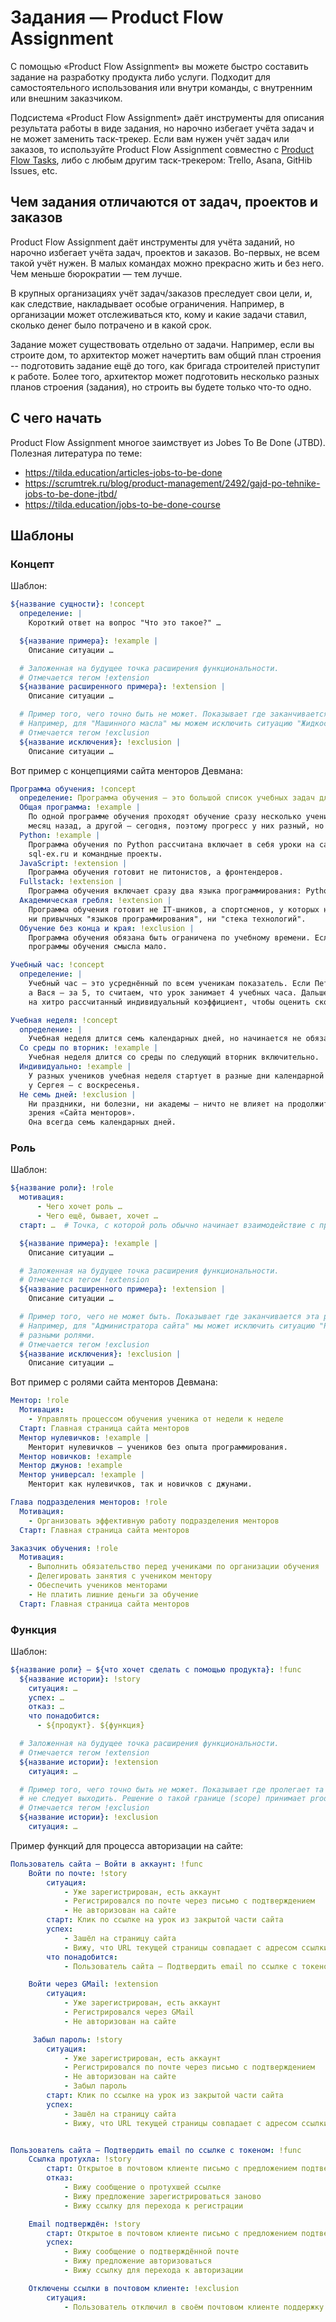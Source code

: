 # Задания — Product Flow Assignment

С помощью «Product Flow Assignment» вы можете быстро составить задание на разработку продукта либо услуги. Подходит
для самостоятельного использования или внутри команды, с внутренним или внешним заказчиком.

Подсистема «Product Flow Assignment» даёт инструменты для описания результата работы в виде задания, но нарочно
избегает учёта задач и не может заменить таск-трекер. Если вам нужен учёт задач или заказов, то используйте
Product Flow Assignment совместно с [Product Flow Tasks](../tasks), либо с любым другим таск-трекером:
Trello, Asana, GitHib Issues, etc.


## Чем задания отличаются от задач, проектов и заказов

Product Flow Assignment даёт инструменты для учёта заданий, но нарочно избегает учёта задач, проектов и заказов. Во-первых, не всем такой учёт нужен. В малых командах можно прекрасно жить и без него. Чем меньше бюрократии — тем лучше.

В крупных организациях учёт задач/заказов преследует свои цели, и, как следствие, накладывает особые ограничения. Например, в организации может отслеживаться кто, кому и какие задачи ставил, сколько денег было потрачено и в какой срок.

Задание может существовать отдельно от задачи. Например, если вы строите дом, то архитектор может начертить вам общий план строения -- подготовить задание ещё до того, как бригада строителей приступит к работе. Более того, архитектор может подготовить несколько разных планов строения (задания), но строить вы будете только что-то одно.


## С чего начать

Product Flow Assignment многое заимствует из Jobes To Be Done (JTBD). Полезная литература по теме:

- https://tilda.education/articles-jobs-to-be-done
- https://scrumtrek.ru/blog/product-management/2492/gajd-po-tehnike-jobs-to-be-done-jtbd/
- https://tilda.education/jobs-to-be-done-course


## Шаблоны

### Концепт

Шаблон:

```yaml
${название сущности}: !concept
  определение: |
    Короткий ответ на вопрос "Что это такое?" …

  ${название примера}: !example |
    Описание ситуации …

  # Заложенная на будущее точка расширения функциональности.
  # Отмечается тегом !extension
  ${название расширенного примера}: !extension |
    Описание ситуации …

  # Пример того, чего точно быть не может. Показывает где заканчивается эта сущность и начинается другая.
  # Например, для "Машинного масла" мы можем исключить ситуацию "Жидкость для утоления жажды".
  # Отмечается тегом !exclusion
  ${название исключения}: !exclusion |
    Описание ситуации …
```

Вот пример с концепциями сайта менторов Девмана:

```yaml
Программа обучения: !concept
  определение: Программа обучения — это большой список учебных задач для ученика.
  Общая программа: !example |
    По одной программе обучения проходят обучение сразу несколько учеников. Один мог начать занятия
    месяц назад, а другой — сегодня, поэтому прогресс у них разный, но план занятий — общий.
  Python: !example |
    Программа обучения по Python рассчитана включает в себя уроки на сайте dvmn.org, упражнения
    sql-ex.ru и командные проекты.
  JavaScript: !extension |
    Программа обучения готовит не питонистов, а фронтендеров.
  Fullstack: !extension |
    Программа обучения включает сразу два языка программирования: Python и JavaScript.
  Академическая гребля: !extension |
    Программа обучения готовит не IT-шников, а спортсменов, у которых нет
    ни привычных "языков программирования", ни "стека технологий".
  Обучение без конца и края: !exclusion |
    Программа обучения обязана быть ограничена по учебному времени. Если у обучения нет сроков, то и в создании
    программы обучения смысла мало.

Учебный час: !concept
  определение: |
    Учебный час — это усреднённый по всем ученикам показатель. Если Петя прошёл урок за 3 часа,
    а Вася — за 5, то считаем, что урок занимает 4 учебных часа. Дальше эти учебные часы умножаются
    на хитро рассчитанный индивидуальный коэффициент, чтобы оценить сколько времени потребуется Пете, а сколько — Васе.

Учебная неделя: !concept
  определение: |
    Учебная неделя длится семь календарных дней, но начинается не обязательно в понедельник.
  Cо среды по вторник: !example |
    Учебная неделя длится со среды по следующий вторник включительно.
  Индивидуально: !example |
    У разных учеников учебная неделя стартует в разные дни календарной недели. У Пети — со вторника, а
    у Сергея — с воскресенья.
  Не семь дней: !exclusion |
    Ни праздники, ни болезни, ни академы — ничто не влияет на продолжительность учебной недели с точки
    зрения «Сайта менторов».
    Она всегда семь календарных дней.
```

### Роль

Шаблон:

```yaml
${название роли}: !role
  мотивация:
      - Чего хочет роль …
      - Чего ещё, бывает, хочет …
  старт: …  # Точка, с которой роль обычно начинает взаимодействие с продуктом

  ${название примера}: !example |
    Описание ситуации …

  # Заложенная на будущее точка расширения функциональности.
  # Отмечается тегом !extension
  ${название расширенного примера}: !extension |
    Описание ситуации …

  # Пример того, чего не может быть. Показывает где заканчивается эта роль и начинается другая.
  # Например, для "Администратора сайта" мы может исключить ситуацию "Разработчик сайта", считая их
  # разными ролями.
  # Отмечается тегом !exclusion
  ${название исключения}: !exclusion |
    Описание ситуации …
```

Вот пример с ролями сайта менторов Девмана:

```yaml
Ментор: !role
  Мотивация:
    - Управлять процессом обучения ученика от недели к неделе
  Старт: Главная страница сайта менторов
  Ментор нулевичков: !example |
    Менторит нулевичков — учеников без опыта программирования. 
  Ментор новичков: !example
  Ментор джунов: !example
  Ментор универсал: !example |
    Менторит как нулевичков, так и новичков с джунами.

Глава подразделения менторов: !role
  Мотивация:
    - Организовать эффективную работу подразделения менторов
  Старт: Главная страница сайта менторов

Заказчик обучения: !role
  Мотивация:
    - Выполнить обязательство перед учениками по организации обучения
    - Делегировать занятия с учеником ментору
    - Обеспечить учеников менторами
    - Не платить лишние деньги за обучение
  Старт: Главная страница сайта менторов
```

### Функция

Шаблон:

```yaml
${название роли} — ${что хочет сделать с помощью продукта}: !func
  ${название истории}: !story
    ситуация: …
    успех: …
    отказ: …
    что понадобится:
      - ${продукт}. ${функция}

  # Заложенная на будущее точка расширения функциональности.
  # Отмечается тегом !extension
  ${название истории}: !extension
    ситуация: …

  # Пример того, чего точно быть не может. Показывает где пролегает та граница функциональности, за которую
  # не следует выходить. Решение о такой границе (scope) принимает product owner.
  # Отмечается тегом !exclusion
  ${название истории}: !exclusion
    ситуация: …
```

Пример функций для процесса авторизации на сайте:

```yaml
Пользователь сайта — Войти в аккаунт: !func
    Войти по почте: !story
        ситуация:
            - Уже зарегистрирован, есть аккаунт
            - Регистрировался по почте через письмо с подтверждением
            - Не авторизован на сайте
        старт: Клик по ссылке на урок из закрытой части сайта
        успех:
            - Зашёл на страницу сайта
            - Вижу, что URL текущей страницы совпадает с адресом ссылки
        что понадобится:
            - Пользователь сайта — Подтвердить email по ссылке с токеном

    Войти через GMail: !extension
        ситуация:
            - Уже зарегистрирован, есть аккаунт
            - Регистрировался через GMail
            - Не авторизован на сайте

     Забыл пароль: !story
        ситуация:
            - Уже зарегистрирован, есть аккаунт
            - Регистрировался по почте через письмо с подтверждением
            - Не авторизован на сайте
            - Забыл пароль
        старт: Клик по ссылке на урок из закрытой части сайта
        успех:
            - Зашёл на страницу сайта
            - Вижу, что URL текущей страницы совпадает с адресом ссылки


Пользователь сайта — Подтвердить email по ссылке с токеном: !func
    Ссылка протухла: !story
        старт: Открытое в почтовом клиенте письмо с предложением подтвердить email.
        отказ:
            - Вижу сообщение о протухшей ссылке
            - Вижу предложение зарегистрироваться заново
            - Вижу ссылку для перехода к регистрации

    Email подтверждён: !story
        старт: Открытое в почтовом клиенте письмо с предложением подтвердить email.
        успех:
            - Вижу сообщение о подтверждённой почте
            - Вижу предложение авторизоваться
            - Вижу ссылку для перехода к авторизации

    Отключены ссылки в почтовом клиенте: !exclusion
        ситуация:
            - Пользователь отключил в своём почтовом клиенте поддержку ссылок в письмах
```
